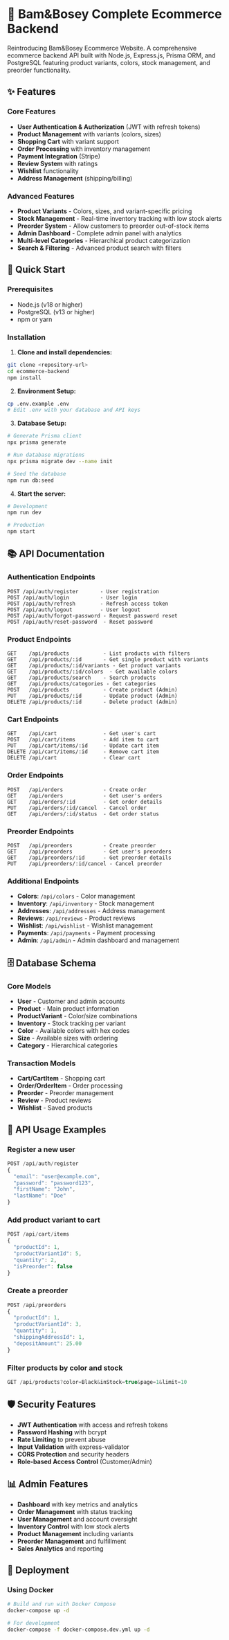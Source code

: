 # 🛒 Bam&Bosey Complete Ecommerce Backend

Reintroducing Bam&Bosey Ecommerce Website. A comprehensive ecommerce backend API built with Node.js, Express.js, Prisma ORM, and PostgreSQL featuring product variants, colors, stock management, and preorder functionality.

## ✨ Features

### Core Features
- **User Authentication & Authorization** (JWT with refresh tokens)
- **Product Management** with variants (colors, sizes)
- **Shopping Cart** with variant support
- **Order Processing** with inventory management
- **Payment Integration** (Stripe)
- **Review System** with ratings
- **Wishlist** functionality
- **Address Management** (shipping/billing)

### Advanced Features
- **Product Variants** - Colors, sizes, and variant-specific pricing
- **Stock Management** - Real-time inventory tracking with low stock alerts
- **Preorder System** - Allow customers to preorder out-of-stock items
- **Admin Dashboard** - Complete admin panel with analytics
- **Multi-level Categories** - Hierarchical product categorization
- **Search & Filtering** - Advanced product search with filters

## 🚀 Quick Start

### Prerequisites
- Node.js (v18 or higher)
- PostgreSQL (v13 or higher)
- npm or yarn

### Installation

1. **Clone and install dependencies:**
```bash
git clone <repository-url>
cd ecommerce-backend
npm install
```

2. **Environment Setup:**
```bash
cp .env.example .env
# Edit .env with your database and API keys
```

3. **Database Setup:**
```bash
# Generate Prisma client
npx prisma generate

# Run database migrations
npx prisma migrate dev --name init

# Seed the database
npm run db:seed
```

4. **Start the server:**
```bash
# Development
npm run dev

# Production
npm start
```

## 📚 API Documentation

### Authentication Endpoints
```
POST /api/auth/register       - User registration
POST /api/auth/login          - User login
POST /api/auth/refresh        - Refresh access token
POST /api/auth/logout         - User logout
POST /api/auth/forgot-password - Request password reset
POST /api/auth/reset-password  - Reset password
```

### Product Endpoints
```
GET    /api/products           - List products with filters
GET    /api/products/:id       - Get single product with variants
GET    /api/products/:id/variants - Get product variants
GET    /api/products/:id/colors  - Get available colors
GET    /api/products/search    - Search products
GET    /api/products/categories - Get categories
POST   /api/products           - Create product (Admin)
PUT    /api/products/:id       - Update product (Admin)
DELETE /api/products/:id       - Delete product (Admin)
```

### Cart Endpoints
```
GET    /api/cart               - Get user's cart
POST   /api/cart/items         - Add item to cart
PUT    /api/cart/items/:id     - Update cart item
DELETE /api/cart/items/:id     - Remove cart item
DELETE /api/cart               - Clear cart
```

### Order Endpoints
```
POST   /api/orders             - Create order
GET    /api/orders             - Get user's orders
GET    /api/orders/:id         - Get order details
PUT    /api/orders/:id/cancel  - Cancel order
GET    /api/orders/:id/status  - Get order status
```

### Preorder Endpoints
```
POST   /api/preorders          - Create preorder
GET    /api/preorders          - Get user's preorders
GET    /api/preorders/:id      - Get preorder details
PUT    /api/preorders/:id/cancel - Cancel preorder
```

### Additional Endpoints
- **Colors**: `/api/colors` - Color management
- **Inventory**: `/api/inventory` - Stock management
- **Addresses**: `/api/addresses` - Address management
- **Reviews**: `/api/reviews` - Product reviews
- **Wishlist**: `/api/wishlist` - Wishlist management
- **Payments**: `/api/payments` - Payment processing
- **Admin**: `/api/admin` - Admin dashboard and management

## 🗄️ Database Schema

### Core Models
- **User** - Customer and admin accounts
- **Product** - Main product information
- **ProductVariant** - Color/size combinations
- **Inventory** - Stock tracking per variant
- **Color** - Available colors with hex codes
- **Size** - Available sizes with ordering
- **Category** - Hierarchical categories

### Transaction Models
- **Cart/CartItem** - Shopping cart
- **Order/OrderItem** - Order processing
- **Preorder** - Preorder management
- **Review** - Product reviews
- **Wishlist** - Saved products

## 🔧 API Usage Examples

### Register a new user
```javascript
POST /api/auth/register
{
  "email": "user@example.com",
  "password": "password123",
  "firstName": "John",
  "lastName": "Doe"
}
```

### Add product variant to cart
```javascript
POST /api/cart/items
{
  "productId": 1,
  "productVariantId": 5,
  "quantity": 2,
  "isPreorder": false
}
```

### Create a preorder
```javascript
POST /api/preorders
{
  "productId": 1,
  "productVariantId": 3,
  "quantity": 1,
  "shippingAddressId": 1,
  "depositAmount": 25.00
}
```

### Filter products by color and stock
```javascript
GET /api/products?color=Black&inStock=true&page=1&limit=10
```

## 🛡️ Security Features

- **JWT Authentication** with access and refresh tokens
- **Password Hashing** with bcrypt
- **Rate Limiting** to prevent abuse
- **Input Validation** with express-validator
- **CORS Protection** and security headers
- **Role-based Access Control** (Customer/Admin)

## 📊 Admin Features

- **Dashboard** with key metrics and analytics
- **Order Management** with status tracking
- **User Management** and account oversight
- **Inventory Control** with low stock alerts
- **Product Management** including variants
- **Preorder Management** and fulfillment
- **Sales Analytics** and reporting

## 🚀 Deployment

### Using Docker
```bash
# Build and run with Docker Compose
docker-compose up -d

# For development
docker-compose -f docker-compose.dev.yml up -d